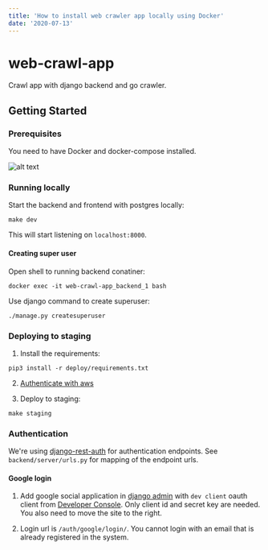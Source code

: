 ```yaml
---
title: 'How to install web crawler app locally using Docker'
date: '2020-07-13'
---
```


# web-crawl-app

Crawl app with django backend and go crawler.

## Getting Started

### Prerequisites

You need to have Docker and docker-compose installed.

![alt text](https://blog.papercut.com/wp-content/uploads/2019/02/docker-logo-1024x597.png)

### Running locally

Start the backend and frontend with postgres locally:

```
make dev
```

This will start listening on `localhost:8000`.

#### Creating super user

Open shell to running backend conatiner:

```
docker exec -it web-crawl-app_backend_1 bash
```

Use django command to create superuser:

```
./manage.py createsuperuser
```

### Deploying to staging

1. Install the requirements:

```
pip3 install -r deploy/requirements.txt
```

2. [Authenticate with aws](https://docs.aws.amazon.com/cli/latest/userguide/cli-chap-configure.html)

3. Deploy to staging:

```
make staging
```

### Authentication

We're using [django-rest-auth](https://django-rest-auth.readthedocs.io/en/latest/introduction.html) for authentication endpoints. See `backend/server/urls.py` for mapping of the endpoint urls.

#### Google login

1. Add google social application in [django admin](http://localhost:8000/admin/socialaccount/socialapp/) with `dev client` oauth client from [Developer Console](https://console.developers.google.com/apis/credentials?project=edl-app-link-spider). Only client id and secret key are needed. You also need to move the site to the right.

2. Login url is `/auth/google/login/`. You cannot login with an email that is already registered in the system.
